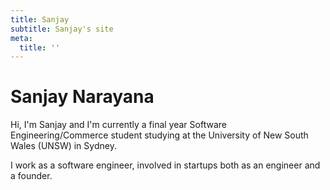 ```yaml
---
title: Sanjay
subtitle: Sanjay's site
meta:
  title: ''
---
```

# Sanjay Narayana

Hi, I'm Sanjay and I'm currently a final year Software Engineering/Commerce student studying at the University of New South Wales (UNSW) in Sydney.

I work as a software engineer, involved in startups both as an engineer and a founder.


